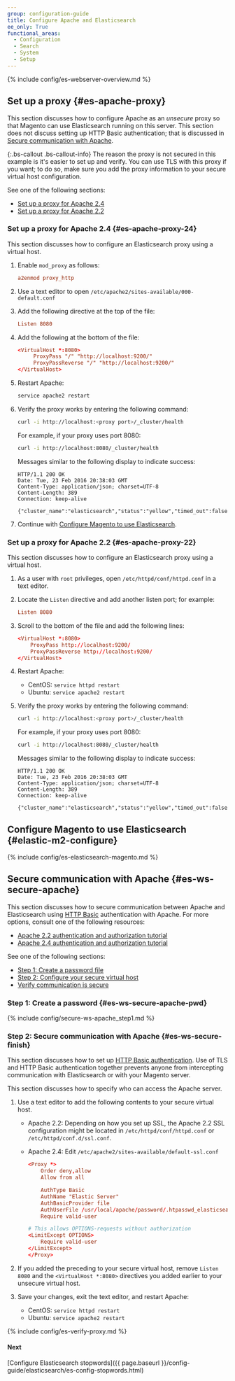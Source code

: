 ```yaml
---
group: configuration-guide
title: Configure Apache and Elasticsearch
ee_only: True
functional_areas:
  - Configuration
  - Search
  - System
  - Setup
---
```


{% include config/es-webserver-overview.md %}

## Set up a proxy {#es-apache-proxy}

This section discusses how to configure Apache as an *unsecure* proxy so that Magento can use Elasticsearch running on this server. This section does not discuss setting up HTTP Basic authentication; that is discussed in [Secure communication with Apache](#es-ws-secure-apache).

{:.bs-callout .bs-callout-info}
The reason the proxy is not secured in this example is it's easier to set up and verify. You can use TLS with this proxy if you want; to do so, make sure you add the proxy information to your secure virtual host configuration.

See one of the following sections:

*  [Set up a proxy for Apache 2.4](#es-apache-proxy-24)
*  [Set up a proxy for Apache 2.2](#es-apache-proxy-22)

### Set up a proxy for Apache 2.4 {#es-apache-proxy-24}

This section discusses how to configure an Elasticsearch proxy using a virtual host.

1.  Enable `mod_proxy` as follows:

    ```conf
    a2enmod proxy_http
    ```

2.  Use a text editor to open `/etc/apache2/sites-available/000-default.conf`
3.  Add the following directive at the top of the file:

    ```conf
    Listen 8080
    ```

4.  Add the following at the bottom of the file:

    ```conf
    <VirtualHost *:8080>
         ProxyPass "/" "http://localhost:9200/"
         ProxyPassReverse "/" "http://localhost:9200/"
    </VirtualHost>
    ```

5.  Restart Apache:

    ```bash
    service apache2 restart
    ```

6.  Verify the proxy works by entering the following command:

    ```bash
    curl -i http://localhost:<proxy port>/_cluster/health
    ```

    For example, if your proxy uses port 8080:

    ```bash
    curl -i http://localhost:8080/_cluster/health
    ```

    Messages similar to the following display to indicate success:

    ```terminal
    HTTP/1.1 200 OK
    Date: Tue, 23 Feb 2016 20:38:03 GMT
    Content-Type: application/json; charset=UTF-8
    Content-Length: 389
    Connection: keep-alive

    {"cluster_name":"elasticsearch","status":"yellow","timed_out":false,"number_of_nodes":1,"number_of_data_nodes":1,"active_primary_shards":5,"active_shards":5,"relocating_shards":0,"initializing_shards":0,"unassigned_shards":5,"delayed_unassigned_shards":0,"number_of_pending_tasks":0,"number_of_in_flight_fetch":0,"task_max_waiting_in_queue_millis":0,"active_shards_percent_as_number":50.0}
    ```

6.  Continue with [Configure Magento to use Elasticsearch](#elastic-m2-configure).

### Set up a proxy for Apache 2.2 {#es-apache-proxy-22}

This section discusses how to configure an Elasticsearch proxy using a virtual host.

1.  As a user with `root` privileges, open `/etc/httpd/conf/httpd.conf` in a text editor.

2.  Locate the `Listen` directive and add another listen port; for example:

    ```conf
    Listen 8080
    ```

2.	Scroll to the bottom of the file and add the following lines:

    ```conf
    <VirtualHost *:8080>
        ProxyPass http://localhost:9200/
        ProxyPassReverse http://localhost:9200/
    </VirtualHost>
    ```

3.	Restart Apache:

    *  CentOS: `service httpd restart`
    *  Ubuntu: `service apache2 restart`

6.	Verify the proxy works by entering the following command:

    ```bash
    curl -i http://localhost:<proxy port>/_cluster/health
    ```

    For example, if your proxy uses port 8080:

    ```bash
    curl -i http://localhost:8080/_cluster/health
    ```

    Messages similar to the following display to indicate success:

    ```terminal
    HTTP/1.1 200 OK
    Date: Tue, 23 Feb 2016 20:38:03 GMT
    Content-Type: application/json; charset=UTF-8
    Content-Length: 389
    Connection: keep-alive

    {"cluster_name":"elasticsearch","status":"yellow","timed_out":false,"number_of_nodes":1,"number_of_data_nodes":1,"active_primary_shards":5,"active_shards":5,"relocating_shards":0,"initializing_shards":0,"unassigned_shards":5,"delayed_unassigned_shards":0,"number_of_pending_tasks":0,"number_of_in_flight_fetch":0,"task_max_waiting_in_queue_millis":0,"active_shards_percent_as_number":50.0}
    ```

## Configure Magento to use Elasticsearch {#elastic-m2-configure}

{% include config/es-elasticsearch-magento.md %}

## Secure communication with Apache {#es-ws-secure-apache}

This section discusses how to secure communication between Apache and Elasticsearch using [HTTP Basic](http://tools.ietf.org/html/rfc2617) authentication with Apache. For more options, consult one of the following resources:

*	[Apache 2.2 authentication and authorization tutorial](http://httpd.apache.org/docs/2.2/howto/auth.html)
*	[Apache 2.4 authentication and authorization tutorial](http://httpd.apache.org/docs/2.4/howto/auth.html)

See one of the following sections:

*	[Step 1: Create a password file](#es-ws-secure-apache-pwd)
*	[Step 2: Configure your secure virtual host](#es-ws-secure-finish)
*	[Verify communication is secure](#es-ws-secure-verify)

### Step 1: Create a password {#es-ws-secure-apache-pwd}

{% include config/secure-ws-apache_step1.md %}

### Step 2: Secure communication with Apache {#es-ws-secure-finish}

This section discusses how to set up [HTTP Basic authentication](https://httpd.apache.org/docs/2.2/howto/auth.html). Use of TLS and HTTP Basic authentication together prevents anyone from intercepting communication with Elasticsearch or with your Magento server.

This section discusses how to specify who can access the Apache server.

1.  Use a text editor to add the following contents to your secure virtual host.

    *  Apache 2.2: Depending on how you set up SSL, the Apache 2.2 SSL configuration might be located in `/etc/httpd/conf/httpd.conf` or `/etc/httpd/conf.d/ssl.conf`.

    *  Apache 2.4: Edit `/etc/apache2/sites-available/default-ssl.conf`

       ```conf
       <Proxy *>
           Order deny,allow
           Allow from all

           AuthType Basic
           AuthName "Elastic Server"
           AuthBasicProvider file
           AuthUserFile /usr/local/apache/password/.htpasswd_elasticsearch
           Require valid-user

       # This allows OPTIONS-requests without authorization
       <LimitExcept OPTIONS>
           Require valid-user
       </LimitExcept>
       </Proxy>
       ```

3.  If you added the preceding to your secure virtual host, remove `Listen 8080` and the `<VirtualHost *:8080>` directives you added earlier to your unsecure virtual host.
4.  Save your changes, exit the text editor, and restart Apache:

    *	CentOS: `service httpd restart`
    *	Ubuntu: `service apache2 restart`

{% include config/es-verify-proxy.md %}

#### Next

[Configure Elasticsearch stopwords]({{ page.baseurl }}/config-guide/elasticsearch/es-config-stopwords.html)
